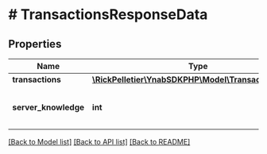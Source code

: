 # # TransactionsResponseData

## Properties

Name | Type | Description | Notes
------------ | ------------- | ------------- | -------------
**transactions** | [**\RickPelletier\YnabSDKPHP\Model\TransactionDetail[]**](TransactionDetail.md) |  |
**server_knowledge** | **int** | The knowledge of the server |

[[Back to Model list]](../../README.md#models) [[Back to API list]](../../README.md#endpoints) [[Back to README]](../../README.md)
